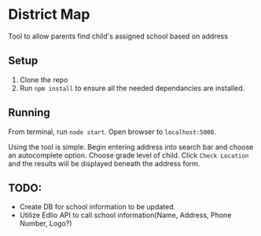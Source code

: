 # District Map
Tool to allow parents find child's assigned school based on address

## Setup
1) Clone the repo
2) Run `npm install` to ensure all the needed dependancies are installed.

## Running
From terminal, run `node start`. Open browser to `localhost:5000`.

Using the tool is simple. Begin entering address into search bar and choose an autocomplete option. Choose grade level of child. Click `Check Location` and the results will be displayed beneath the address form.

## TODO:
- Create DB for school information to be updated.
- Utilize Edlio API to call school information(Name, Address, Phone Number, Logo?)

